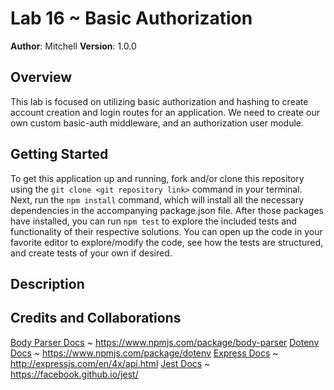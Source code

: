 # Lab 16 ~ Basic Authorization

**Author**: Mitchell
**Version**: 1.0.0

## Overview
This lab is focused on utilizing basic authorization and hashing to create account creation and login routes for an application. We need to create our own custom basic-auth middleware, and an authorization user module.

## Getting Started
To get this application up and running, fork and/or clone this repository using the `git clone <git repository link>` command in your terminal. Next, run the `npm install` command, which will install all the necessary dependencies in the accompanying package.json file. After those packages have installed, you can run `npm test` to explore the included tests and functionality of their respective solutions. You can open up the code in your favorite editor to explore/modify the code, see how the tests are structured, and create tests of your own if desired.

## Description


## Credits and Collaborations
[Body Parser Docs](https://www.npmjs.com/package/body-parser) ~ https://www.npmjs.com/package/body-parser
[Dotenv Docs](https://www.npmjs.com/package/dotenv) ~ https://www.npmjs.com/package/dotenv
[Express Docs](http://expressjs.com/en/4x/api.html) ~ http://expressjs.com/en/4x/api.html
[Jest Docs](https://facebook.github.io/jest/) ~ https://facebook.github.io/jest/

